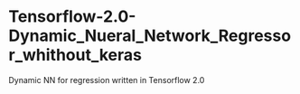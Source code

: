 # Tensorflow-2.0-Dynamic_Nueral_Network_Regressor_whithout_keras
Dynamic NN for regression written in Tensorflow 2.0
